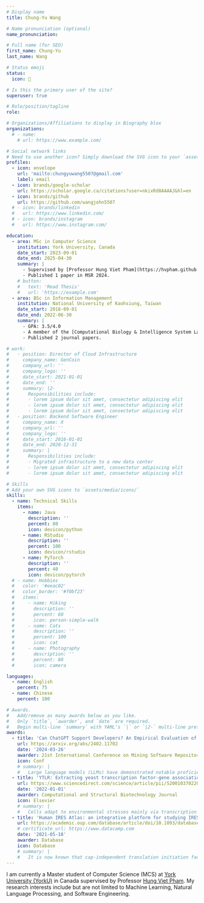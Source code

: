 ```yaml
---
# Display name
title: Chung-Yu Wang 

# Name pronunciation (optional)
name_pronunciation:

# Full name (for SEO)
first_name: Chung-Yu
last_name: Wang

# Status emoji
status:
  icon: 💪

# Is this the primary user of the site?
superuser: true

# Role/position/tagline
role:

# Organizations/Affiliations to display in Biography blox
organizations:
  # - name:
    # url: https://www.example.com/

# Social network links
# Need to use another icon? Simply download the SVG icon to your `assets/media/icons/` folder.
profiles:
  - icon: envelope
    url: 'mailto:chungyuwang5507@gmail.com'
    label: email 
  - icon: brands/google-scholar
    url: https://scholar.google.ca/citations?user=nkixRd8AAAAJ&hl=en
  - icon: brands/github
    url: https://github.com/wangjohn5507
  # - icon: brands/linkedin
  #   url: https://www.linkedin.com/
  # - icon: brands/instagram
  #   url: https://www.instagram.com/

education:
  - area: MSc in Computer Science
    institution: York University, Canada
    date_start: 2023-09-01
    date_end: 2025-04-30
    summary: |
      - Supervised by [Professor Hung Viet Pham](https://hvpham.github.io/)
      - Published 1 paper in MSR 2024.
    # button:
    #   text: 'Read Thesis'
    #   url: 'https://example.com'
  - area: BSc in Information Management
    institution: National University of Kaohsiung, Taiwan
    date_start: 2018-09-01
    date_end: 2022-06-30
    summary: |
      - GPA: 3.5/4.0
      - A member of the [Computational Biology & Intelligence System Lab](https://cobis.bme.ncku.edu.tw/thyang/Main) supervised by Professor Tzu-Hsien Yang
      - Published 2 journal papers.

# work:
#   - position: Director of Cloud Infrastructure
#     company_name: GenCoin
#     company_url: ''
#     company_logo: ''
#     date_start: 2021-01-01
#     date_end: ''
#     summary: |2-
#       Responsibilities include:
#       - lorem ipsum dolor sit amet, consectetur adipiscing elit
#       - lorem ipsum dolor sit amet, consectetur adipiscing elit
#       - lorem ipsum dolor sit amet, consectetur adipiscing elit
#   - position: Backend Software Engineer
#     company_name: X
#     company_url: ''
#     company_logo: ''
#     date_start: 2016-01-01
#     date_end: 2020-12-31
#     summary: |
#       Responsibilities include:
#       - Migrated infrastructure to a new data center
#       - lorem ipsum dolor sit amet, consectetur adipiscing elit
#       - lorem ipsum dolor sit amet, consectetur adipiscing elit

# Skills
# Add your own SVG icons to `assets/media/icons/`
skills:
  - name: Technical Skills
    items:
      - name: Java
        description: ''
        percent: 80
        icon: devicon/python
      - name: RStudio
        description: ''
        percent: 100
        icon: devicon/rstudio
      - name: PyTorch
        description: ''
        percent: 40
        icon: devicon/pytorch
  # - name: Hobbies
  #   color: '#eeac02'
  #   color_border: '#f0bf23'
  #   items:
  #     - name: Hiking
  #       description: ''
  #       percent: 60
  #       icon: person-simple-walk
  #     - name: Cats
  #       description: ''
  #       percent: 100
  #       icon: cat
  #     - name: Photography
  #       description: ''
  #       percent: 80
  #       icon: camera

languages:
  - name: English
    percent: 75
  - name: Chinese
    percent: 100

# Awards.
#   Add/remove as many awards below as you like.
#   Only `title`, `awarder`, and `date` are required.
#   Begin multi-line `summary` with YAML's `|` or `|2-` multi-line prefix and indent 2 spaces below.
awards:
  - title: 'Can ChatGPT Support Developers? An Empirical Evaluation of Large Language Models for Code Generation'
    url: https://arxiv.org/abs/2402.11702
    date: '2024-03-26'
    awarder: 21st International Conference on Mining Software Repositories (MSR ’24)
    icon: Conf
    # summary: |
    #   Large language models (LLMs) have demonstrated notable proficiency in code generation, with numerous prior studies showing their promising capabilities in various development scenarios. However, these studies mainly provide evaluations in research settings, which leaves a significant gap in understanding how effectively LLMs can support developers in real-world. To address this, we conducted an empirical analysis of conversations in DevGPT, a dataset collected from developers' conversations with ChatGPT (captured with the Share Link feature on platforms such as GitHub). Our empirical findings indicate that the current practice of using LLM-generated code is typically limited to either demonstrating high-level concepts or providing examples in documentation, rather than to be used as production-ready code. These findings indicate that there is much future work needed to improve LLMs in code generation before they can be integral parts of modern software development.
  - title: 'YTLR: Extracting yeast transcription factor-gene associations from the literature using automated literature readers'
    url: https://www.sciencedirect.com/science/article/pii/S2001037022003750
    date: '2022-01-01'
    awarder: Computational and Structural Biotechnology Journal
    icon: Elsevier
    # summary: |
    #   Cells adapt to environmental stresses mainly via transcription reprogramming. Correct transcription control is mediated by the interactions between transcription factors (TF) and their target genes. These TF-gene associations can be probed by chromatin immunoprecipitation techniques and knockout experiments, revealing TF binding (TFB) and regulatory (TFR) evidence, respectively. Nevertheless, most evidence is still fragmentary in the literature and requires tremendous human resources to curate. We developed the first pipeline called YTLR (Yeast Transcription-regulation Literature Reader) to automate TF-gene relation extraction from the literature. YTLR first identifies articles with TFB and TFR information. Then TF-gene binding pairs are extracted from the TFB articles, and TF-gene regulatory associations are recognized from the TFR papers. On gathered test sets, YTLR achieves an AUC value of 98.8% in identifying articles with TFB evidence and AUC = 83.4% in extracting the detailed TF-gene binding pairs. And similarly, YTLR also obtains an AUC value of 98.2% in identifying TFR articles and AUC = 80.4% in extracting the detailed TF-gene regulatory associations. Furthermore, YTLR outperforms previous methods in both tasks. To facilitate researchers in extracting TF-gene transcriptional relations from large-scale queried articles, an automated and easy-to-use software tool based on the YTLR pipeline is constructed. In summary, YTLR aims to provide easier literature pre-screening for curators and help researchers gather yeast TF-gene transcriptional relation conclusions from articles in a high-throughput fashion. The YTLR pipeline software tool can be downloaded at https://github.com/cobisLab/YTLR/.
  - title: 'Human IRES Atlas: an integrative platform for studying IRES-driven translational regulation in humans'
    url: https://academic.oup.com/database/article/doi/10.1093/database/baab025/6263636
    # certificate_url: https://www.datacamp.com
    date: '2021-05-18'
    awarder: Database
    icon: Database
    # summary: |
    #   It is now known that cap-independent translation initiation facilitated by internal ribosome entry sites (IRESs) is vital in selective cellular protein synthesis under stress and different physiological conditions. However, three problems make it hard to understand transcriptome-wide cellular IRES-mediated translation initiation mechanisms: (i) complex interplay between IRESs and other translation initiation–related information, (ii) reliability issue of in silico cellular IRES investigation and (iii) labor-intensive in vivo IRES identification. In this research, we constructed the Human IRES Atlas database for a comprehensive understanding of cellular IRESs in humans. First, currently available and suitable IRES prediction tools (IRESfinder, PatSearch and IRESpy) were used to obtain transcriptome-wide human IRESs. Then, we collected eight genres of translation initiation–related features to help study the potential molecular mechanisms of each of the putative IRESs. Three functional tests (conservation, structural RNA–protein scores and conditional translation efficiency) were devised to evaluate the functionality of the identified putative IRESs. Moreover, an easy-to-use interface and an IRES–translation initiation interaction map for each gene transcript were implemented to help understand the interactions between IRESs and translation initiation–related features. Researchers can easily search/browse an IRES of interest using the web interface and deduce testable mechanism hypotheses of human IRES-driven translation initiation based on the integrated results. In summary, Human IRES Atlas integrates putative IRES elements and translation initiation–related experiments for better usage of these data and deduction of mechanism hypotheses.
---
```


I am currently a Master student of Computer Science (MCS) at [York University (YorkU)](https://www.yorku.ca/) in Canada supervised by Professor [Hung Viet Pham](https://hvpham.github.io/). My research interests include but are not limited to Machine Learning, Natural Language Processing, and Software Engineering.
